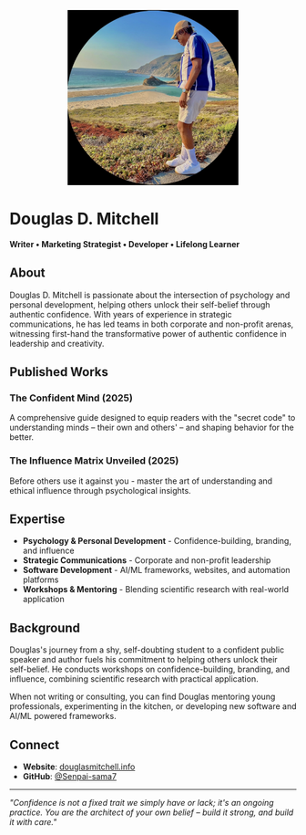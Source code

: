 <p align="center">
  <img src="dougie.jpg" alt="Douglas D Mitchell" width="300"/>
</p>

# Douglas D. Mitchell

**Writer • Marketing Strategist • Developer • Lifelong Learner**

## About

Douglas D. Mitchell is passionate about the intersection of psychology and personal development, helping others unlock their self-belief through authentic confidence. With years of experience in strategic communications, he has led teams in both corporate and non-profit arenas, witnessing first-hand the transformative power of authentic confidence in leadership and creativity.

## Published Works

### The Confident Mind (2025)
A comprehensive guide designed to equip readers with the "secret code" to understanding minds – their own and others' – and shaping behavior for the better.

### The Influence Matrix Unveiled (2025)
Before others use it against you - master the art of understanding and ethical influence through psychological insights.

## Expertise

- **Psychology & Personal Development** - Confidence-building, branding, and influence
- **Strategic Communications** - Corporate and non-profit leadership
- **Software Development** - AI/ML frameworks, websites, and automation platforms
- **Workshops & Mentoring** - Blending scientific research with real-world application

## Background

Douglas's journey from a shy, self-doubting student to a confident public speaker and author fuels his commitment to helping others unlock their self-belief. He conducts workshops on confidence-building, branding, and influence, combining scientific research with practical application.

When not writing or consulting, you can find Douglas mentoring young professionals, experimenting in the kitchen, or developing new software and AI/ML powered frameworks.

## Connect

- **Website**: [douglasmitchell.info](https://douglasmitchell.info)
- **GitHub**: [@Senpai-sama7](https://github.com/Senpai-sama7)

---

*"Confidence is not a fixed trait we simply have or lack; it's an ongoing practice. You are the architect of your own belief – build it strong, and build it with care."*
